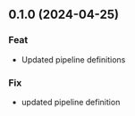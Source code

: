 ## 0.1.0 (2024-04-25)

### Feat

- Updated pipeline definitions

### Fix

- updated pipeline definition
